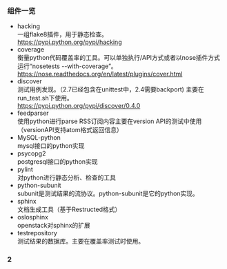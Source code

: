 ### 组件一览
+ hacking        
一组flake8插件，用于静态检查。  
https://pypi.python.org/pypi/hacking 
+ coverage        
衡量python代码覆盖率的工具。可以单独执行/API方式或者以nose插件方式运行“nosetests --with-coverage”。  
https://nose.readthedocs.org/en/latest/plugins/cover.html  
+ discover   
测试用例发现。（2.7已经包含在unittest中，2.4需要backport) 主要在run_test.sh下使用。  
https://pypi.python.org/pypi/discover/0.4.0   
+ feedparser   
使用python进行parse RSS订阅内容主要在version API的测试中使用（versionAPI支持atom格式返回信息）
+ MySQL-python  
mysql接口的python实现
+ psycopg2  
postgresql接口的python实现
+ pylint       
对python进行静态分析、检查的工具
+ python-subunit   
subunit是测试结果的流协议。python-subunit是它的python实现。
+ sphinx      
文档生成工具（基于Restructed格式）
+ oslosphinx  
openstack对sphinx的扩展
+ testrepository  
测试结果的数据库。主要在覆盖率测试时使用。



### 2
